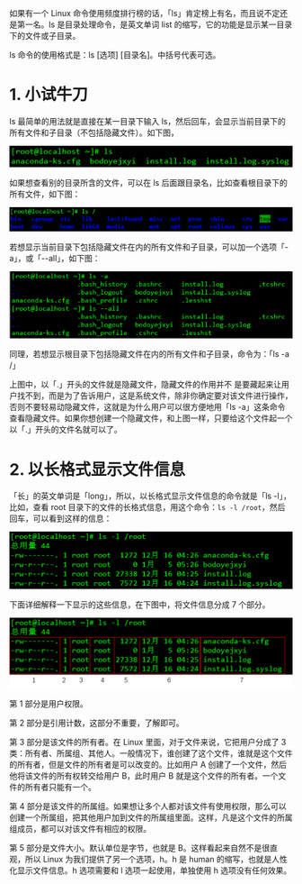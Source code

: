 如果有一个 Linux 命令使用频度排行榜的话，「ls」肯定榜上有名，而且说不定还是第一名。ls 是目录处理命令，是英文单词 list 的缩写，它的功能是显示某一目录下的文件或子目录。

ls 命令的使用格式是：ls [选项] \[目录名]。中括号代表可选。

# 1. 小试牛刀

ls 最简单的用法就是直接在某一目录下输入 ls，然后回车，会显示当前目录下的所有文件和子目录（不包括隐藏文件）。如下图，

![](https://raw.githubusercontent.com/YoungYo/Linux---Notes/master/images/Linux%20ls%20%E5%91%BD%E4%BB%A4%E8%AF%A6%E8%A7%A3/2019-01-07_201013.png)

如果想查看别的目录所含的文件，可以在 ls 后面跟目录名，比如查看根目录下的所有文件，如下图：

![](https://raw.githubusercontent.com/YoungYo/Linux---Notes/master/images/Linux%20ls%20%E5%91%BD%E4%BB%A4%E8%AF%A6%E8%A7%A3/2019-01-07_220502.png)

若想显示当前目录下包括隐藏文件在内的所有文件和子目录，可以加一个选项「-a」，或「--all」，如下图：

![](https://raw.githubusercontent.com/YoungYo/Linux---Notes/master/images/Linux%20ls%20%E5%91%BD%E4%BB%A4%E8%AF%A6%E8%A7%A3/2019-01-07_203922.png)

同理，若想显示根目录下包括隐藏文件在内的所有文件和子目录，命令为：「ls -a /」

上图中，以「.」开头的文件就是隐藏文件，隐藏文件的作用并不 是要藏起来让用户找不到，而是为了告诉用户，这是系统文件，除非你确定要对该文件进行操作，否则不要轻易动隐藏文件，这就是为什么用户可以很方便地用「ls -a」这条命令查看隐藏文件。如果你想创建一个隐藏文件，和上图一样，只要给这个文件起一个以「.」开头的文件名就可以了。

# 2. 以长格式显示文件信息

「长」的英文单词是「long」，所以，以长格式显示文件信息的命令就是「ls -l」，比如，查看 root 目录下的文件的长格式信息，用这个命令：`ls -l /root`，然后回车，可以看到这样的信息：

![](https://raw.githubusercontent.com/YoungYo/Linux---Notes/master/images/Linux%20ls%20%E5%91%BD%E4%BB%A4%E8%AF%A6%E8%A7%A3/2019-01-07_222705.png)

下面详细解释一下显示的这些信息，在下图中，将文件信息分成 7 个部分。

![](https://raw.githubusercontent.com/YoungYo/Linux---Notes/master/images/Linux%20ls%20%E5%91%BD%E4%BB%A4%E8%AF%A6%E8%A7%A3/%E5%9B%BE%E7%89%871.png)

第 1 部分是用户权限。

第 2 部分是引用计数，这部分不重要，了解即可。

第 3 部分是该文件的所有者。在 Linux 里面，对于文件来说，它把用户分成了 3 类：所有者、所属组、其他人。一般情况下，谁创建了这个文件，谁就是这个文件的所有者，但是文件的所有者是可以改变的。比如用户 A 创建了一个文件，然后他将该文件的所有权转交给用户 B，此时用户 B 就是这个文件的所有者。一个文件的所有者只能有一个。

第 4 部分是该文件的所属组。如果想让多个人都对该文件有使用权限，那么可以创建一个所属组，把其他用户加到文件的所属组里面。这样，凡是这个文件的所属组成员，都可以对该文件有相应的权限。

第 5 部分是文件大小。默认单位是字节，也就是 B。这样看起来自然不是很直观，所以 Linux 为我们提供了另一个选项，h。h 是 human 的缩写，也就是人性化显示文件信息。h 选项需要和 l 选项一起使用，单独使用 h 选项没有任何效果。

